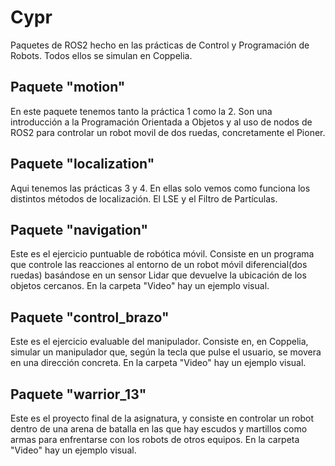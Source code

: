 # Cypr

Paquetes de ROS2 hecho en las prácticas de Control y Programación de Robots. Todos ellos se simulan en Coppelia.


## Paquete "motion"

En este paquete tenemos tanto la práctica 1 como la 2. Son una introducción a la Programación Orientada a Objetos y al uso de nodos de ROS2 para controlar un robot movil de dos ruedas, concretamente el Pioner.

## Paquete "localization"

Aqui tenemos las prácticas 3 y 4. En ellas solo vemos como funciona los distintos métodos de localización. El LSE y el Filtro de Partículas.

## Paquete "navigation"

Este es el ejercicio puntuable de robótica móvil. Consiste en un programa que controle las reacciones al entorno de un robot móvil diferencial(dos ruedas) basándose en un sensor Lidar que devuelve la ubicación de los objetos cercanos. En la carpeta "Video" hay un ejemplo visual.

## Paquete "control_brazo"

Este es el ejercicio evaluable del manipulador. Consiste en, en Coppelia, simular un manipulador que, según la tecla que pulse el usuario, se movera en una dirección concreta. En la carpeta "Video" hay un ejemplo visual.

## Paquete "warrior_13" 

Este es el proyecto final de la asignatura, y consiste en controlar un robot dentro de una arena de batalla en las que hay escudos y martillos como armas para enfrentarse con los robots de otros equipos. En la carpeta "Video" hay un ejemplo visual.
